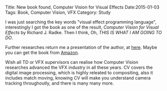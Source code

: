 Title: New book found, Computer Vision for Visual Effects
Date:2015-01-03
Tags: Book, Computer Vision, VFX
Category: Study

I was just searching the key words "visual effect programming language", interestingly I got the book as one of the result, *Computer Vision for Visual Effects* by Richard J. Radke. Then I think, Oh, *THIS IS WHAT I AM GOING TO DO*.

Further researches return me a presentation of the author, at [here](https://www.youtube.com/watch?v=bn_RSaEa4n0). Maybe you can get the book from [Amazon](http://www.amazon.com/Computer-Vision-Visual-Effects-Richard/dp/0521766877).

Wish all TD or VFX supervisors can realise how Computer Vision researches advanced the VFX industry in all these years. CV covers the digital image processing, which is highly releated to compositing, also it includes match moving, knowing CV will make you understand camera tracking throughoutly, and there is many many more. 
